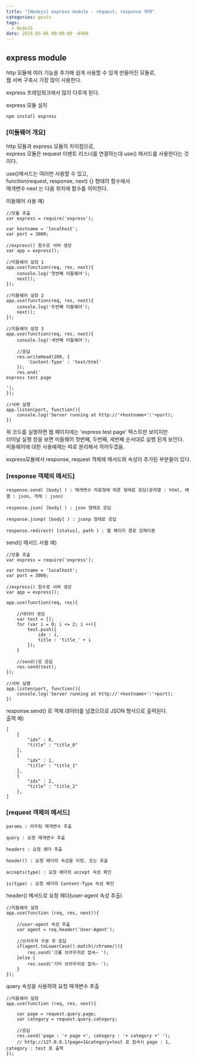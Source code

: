 ```yaml
---
title: "[Nodejs] express module - request, response 객체"
categories: posts
tags:
  - NodeJS
date: 2018-03-06 00:00:00 -0400
---
```


## express module

http 모듈에 여러 기능을 추가해 쉽게 사용할 수 있게 만들어진 모듈로,    
웹 서버 구축시 가장 많이 사용한다.   

express 프레임워크에서 많이 다루게 된다.   



express 모듈 설치   
```
npm install express
```


### [미들웨어 개요]

http 모듈과 express 모듈의 차이점으로,    
express 모듈은 request 이벤트 리스너를 연결하는데 use() 메서드를 사용한다는 것이다.   

use()메서드는 여러번 사용할 수 있고,    
function(request, response, next) {} 형태의 함수에서    
매개변수 next 는 다음 위치에 함수를 의미한다.   


미들웨어 사용 예)   
```
//모듈 추출
var express = require('express');

var hostname = 'localhost';
var port = 3000;

//express() 함수로 서버 생성
var app = express();

//미들웨어 설정 1
app.use(function(req, res, next){
    console.log('첫번째 미들웨어');
    next();
});

//미들웨어 설정 2
app.use(function(req, res, next){
    console.log('두번째 미들웨어');
    next();
});

//미들웨어 설정 3
app.use(function(req, res, next){
    console.log('세번째 미들웨어');
    
    //응답
    res.writeHead(200, {
        'Content-Type' : 'text/html'
    });
    res.end('
express test page

');
});

//서버 실행
app.listen(port, function(){
    console.log('Server running at http://'+hostname+':'+port);
})
```
위 코드를 실행하면 웹 페이지에는 'express test page' 텍스트만 보이지만   
터미널 실행 창을 보면 미들웨어 첫번째, 두번째, 세번째 순서대로 실행 된게 보인다.   
미들웨어에 대한 사용예제는 따로 분리해서 적어두겠음.   


express모듈에서 response, request 객체에 메서드와 속성이 추가된 부분들이 있다.   


### [response 객체의 메서드]
```
response.send( [body] ) : 매개변수 자료형에 따른 형태로 응답(문자열 : html, 배열 : json, 객체 : json)

response.json( [body] ) : json 형태로 응답

response.jsonp( [body] ) : jsonp 형태로 응답

response.redirect( [status], path ) : 웹 페이지 경로 강제이동
```


send() 메서드 사용 예)   
```
//모듈 추출
var express = require('express');

var hostname = 'localhost';
var port = 3000;

//express() 함수로 서버 생성
var app = express();

app.use(function(req, res){

    //데이터 생성
    var test = [];
    for (var i = 0; i <= 2; i ++){
        test.push({
            idx : i,
            title : 'title_' + i
        });
    }

    //send()로 응답
    res.send(test);
});

//서버 실행
app.listen(port, function(){
    console.log('Server running at http://'+hostname+':'+port);
})
```
response.send() 로 객체 데이터를 넘겼으므로 JSON 형식으로 출력된다.   
출력 예)   
```
[
    {
        "idx" : 0,
        "title" : "title_0"
    },
    {
        "idx" : 1,
        "title" : "title_1"
    },
    {
        "idx" : 2,
        "title" : "title_2"
    },
]
```



### [request 객체의 메서드]
```
params : 라우팅 매개변수 추출

query : 요청 매개변수 추출

headers : 요청 헤더 추출

header() : 요청 헤더의 속성을 지정, 또는 추출

accepts(type) : 요청 헤더의 accept 속성 확인

is(type) : 요청 헤더의 Content-Type 속성 확인
```

header() 메서드로 요청 헤더(user-agent 속성 추출)   
```
//미들웨어 설정
app.use(function (req, res, next)){
    
    //user-agent 속성 추출
    var agent = req.header('User-Agent');

    //브라우저 구분 후 응답
    if(agent.toLowerCase().match(/chrome/)){
        res.send('크롬 브라우저로 접속~ ');
    }else {
        res.send('기타 브라우저로 접속~ ');
    }
});
```

query 속성을 사용하여 요청 매개변수 추출    
```
//미들웨어 설정
app.use(function (req, res, next){

    var page = request.query.page;
    var category = request.query.category;

    //응답
    res.send('page : '+ page +', category : '+ category +' ');
    // http://127.0.0.1?page=1&category=test 로 접속시 page : 1, category : test 로 출력
});
```
